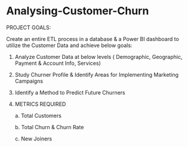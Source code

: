 # Analysing-Customer-Churn

PROJECT GOALS:

Create an entire ETL process in a database & a Power BI dashboard to utilize the Customer Data and achieve below goals:

1.	Analyze Customer Data at below levels ( Demographic, Geographic, Payment & Account Info,  Services)
   
2.	Study Churner Profile & Identify Areas for Implementing Marketing Campaigns
	
3.	Identify a Method to Predict Future Churners
	
4.	METRICS REQUIRED

     a.	Total Customers
  	
     b.	Total Churn & Churn Rate
  	
     c.	New Joiners
